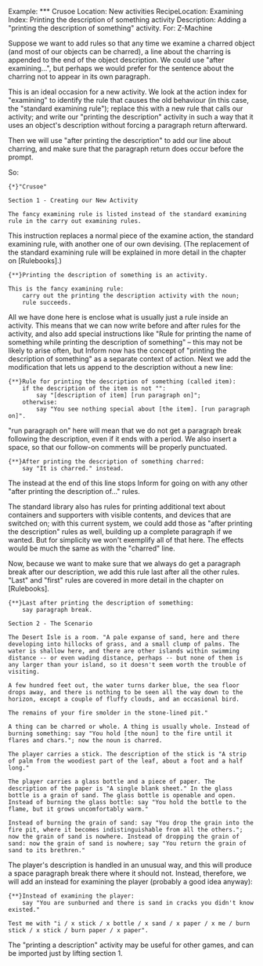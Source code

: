 Example: *** Crusoe
Location: New activities
RecipeLocation: Examining
Index: Printing the description of something activity
Description: Adding a "printing the description of something" activity.
For: Z-Machine

  
Suppose we want to add rules so that any time we examine a charred object (and most of our objects can be charred), a line about the charring is appended to the end of the object description. We could use "after examining...", but perhaps we would prefer for the sentence about the charring not to appear in its own paragraph.

  
This is an ideal occasion for a new activity. We look at the action index for "examining" to identify the rule that causes the old behaviour (in this case, the "standard examining rule"); replace this with a new rule that calls our activity; and write our "printing the description" activity in such a way that it uses an object's description without forcing a paragraph return afterward.

  
Then we will use "after printing the description" to add our line about charring, and make sure that the paragraph return does occur before the prompt.

  
So:

  

``` inform7
{*}"Crusoe"

Section 1 - Creating our New Activity

The fancy examining rule is listed instead of the standard examining rule in the carry out examining rules.
```

  
This instruction replaces a normal piece of the examine action, the standard examining rule, with another one of our own devising. (The replacement of the standard examining rule will be explained in more detail in the chapter on [Rulebooks].)

  

``` inform7
{**}Printing the description of something is an activity.

This is the fancy examining rule:
	carry out the printing the description activity with the noun;
	rule succeeds.
```

  
All we have done here is enclose what is usually just a rule inside an activity. This means that we can now write before and after rules for the activity, and also add special instructions like "Rule for printing the name of something while printing the description of something" – this may not be likely to arise often, but Inform now has the concept of "printing the description of something" as a separate context of action. Next we add the modification that lets us append to the description without a new line:

  

``` inform7
{**}Rule for printing the description of something (called item):
	if the description of the item is not "":
		say "[description of item] [run paragraph on]";
	otherwise:
		say "You see nothing special about [the item]. [run paragraph on]".
```

  
"run paragraph on" here will mean that we do not get a paragraph break following the description, even if it ends with a period. We also insert a space, so that our follow-on comments will be properly punctuated.

  

``` inform7
{**}After printing the description of something charred:
	say "It is charred." instead.
```

  
The instead at the end of this line stops Inform for going on with any other "after printing the description of..." rules.

  
The standard library also has rules for printing additional text about containers and supporters with visible contents, and devices that are switched on; with this current system, we could add those as "after printing the description" rules as well, building up a complete paragraph if we wanted. But for simplicity we won't exemplify all of that here. The effects would be much the same as with the "charred" line.

  
Now, because we want to make sure that we always do get a paragraph break after our description, we add this rule last after all the other rules. "Last" and "first" rules are covered in more detail in the chapter on [Rulebooks].

  

``` inform7
{**}Last after printing the description of something:
	say paragraph break.

Section 2 - The Scenario

The Desert Isle is a room. "A pale expanse of sand, here and there developing into hillocks of grass, and a small clump of palms. The water is shallow here, and there are other islands within swimming distance -- or even wading distance, perhaps -- but none of them is any larger than your island, so it doesn't seem worth the trouble of visiting.

A few hundred feet out, the water turns darker blue, the sea floor drops away, and there is nothing to be seen all the way down to the horizon, except a couple of fluffy clouds, and an occasional bird.

The remains of your fire smolder in the stone-lined pit."

A thing can be charred or whole. A thing is usually whole. Instead of burning something: say "You hold [the noun] to the fire until it flares and chars."; now the noun is charred.

The player carries a stick. The description of the stick is "A strip of palm from the woodiest part of the leaf, about a foot and a half long."

The player carries a glass bottle and a piece of paper. The description of the paper is "A single blank sheet." In the glass bottle is a grain of sand. The glass bottle is openable and open. Instead of burning the glass bottle: say "You hold the bottle to the flame, but it grows uncomfortably warm."

Instead of burning the grain of sand: say "You drop the grain into the fire pit, where it becomes indistinguishable from all the others."; now the grain of sand is nowhere. Instead of dropping the grain of sand: now the grain of sand is nowhere; say "You return the grain of sand to its brethren."
```

  
The player's description is handled in an unusual way, and this will produce a space paragraph break there where it should not. Instead, therefore, we will add an instead for examining the player (probably a good idea anyway):

  

``` inform7
{**}Instead of examining the player:
	say "You are sunburned and there is sand in cracks you didn't know existed."

Test me with "i / x stick / x bottle / x sand / x paper / x me / burn stick / x stick / burn paper / x paper".
```

  
The "printing a description" activity may be useful for other games, and can be imported just by lifting section 1.

